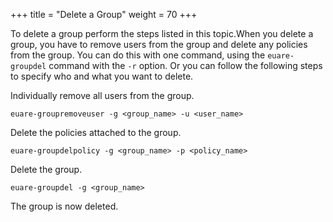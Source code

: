 +++
title = "Delete a Group"
weight = 70
+++

To delete a group perform the steps listed in this topic.When you delete a group, you have to remove users from the group and delete any policies from the group. You can do this with one command, using the `euare-groupdel` command with the `-r` option. Or you can follow the following steps to specify who and what you want to delete. 

Individually remove all users from the group. 

    euare-groupremoveuser -g <group_name> -u <user_name>

Delete the policies attached to the group. 

    euare-groupdelpolicy -g <group_name> -p <policy_name>

Delete the group. 

    euare-groupdel -g <group_name>

The group is now deleted. 
